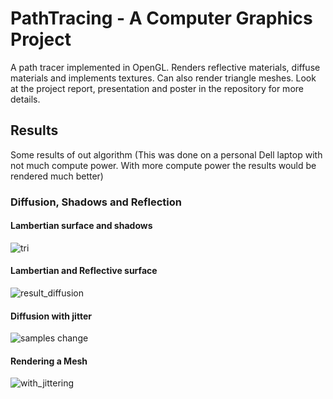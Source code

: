 # PathTracing - A Computer Graphics Project
A path tracer implemented in OpenGL. Renders reflective materials, diffuse materials and implements textures. Can also render triangle meshes.
Look at the project report, presentation and poster in the repository for more details.

## Results
Some results of out algorithm (This was done on a personal Dell laptop with not much compute power. With more compute power the results would be rendered much better)

### Diffusion, Shadows and Reflection

#### Lambertian surface and shadows
![tri](https://user-images.githubusercontent.com/17230557/35470732-e0bdde3a-0374-11e8-90d7-f058b9745b80.png)

#### Lambertian and Reflective surface 
![result_diffusion](https://user-images.githubusercontent.com/17230557/35470669-a79876a2-0373-11e8-949f-511e500f1de7.jpg)

#### Diffusion with jitter 
![samples change](https://user-images.githubusercontent.com/17230557/35470668-a469e768-0373-11e8-86ac-322539997e0b.jpg)

#### Rendering a Mesh
![with_jittering](https://user-images.githubusercontent.com/17230557/35470667-9fb641b2-0373-11e8-9f94-9c5d73779015.jpg)

